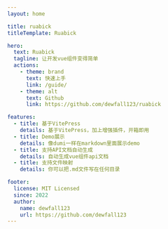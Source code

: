 ```yaml
---
layout: home

title: ruabick
titleTemplate: Ruabick

hero:
  text: Ruabick
  tagline: 让开发vue组件变得简单
  actions:
    - theme: brand
      text: 快速上手
      link: /guide/
    - theme: alt
      text: Github
      link: https://github.com/dewfall123/ruabick

features:
  - title: 基于VitePress
    details: 基于VitePress，加上增强插件，开箱即用
  - title: Demo展示
    details: 像dumi一样在markdown里面展示demo
  - title: 支持API文档自动生成
    details: 自动生成vue组件api文档
  - title: 支持文件映射
    details: 你可以把.md文件写在任何目录

footer:
  license: MIT Licensed
  since: 2022
  author:
    name: dewfall123
    url: https://github.com/dewfall123
---
```

